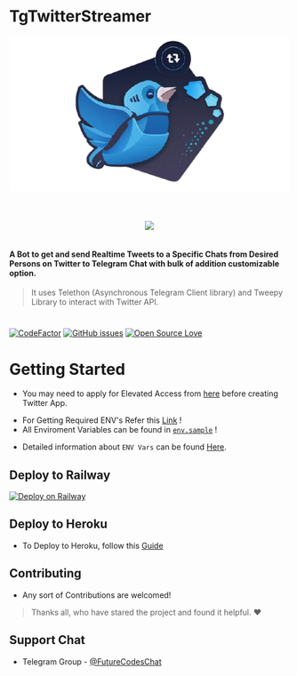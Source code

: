 # TgTwitterStreamer

[![Icon](./TgTwitterStreamer/assets/START.webp)](#)

# <p align="center"><a href="https://github.com/New-dev0/TgTwitterStreamer"><img src="https://github-readme-stats.vercel.app/api/pin?username=New-dev0&show_icons=true&theme=buefy&hide_border=false&repo=TgTwitterStreamer"></a></p>


#### A Bot to get and send Realtime Tweets to a Specific Chats from Desired Persons on Twitter to Telegram Chat with bulk of addition customizable option.
> It uses Telethon (Asynchronous Telegram Client library) and Tweepy Library to interact with Twitter API.

#
[![CodeFactor](https://www.codefactor.io/repository/github/new-dev0/tgtwitterstreamer/badge)](https://www.codefactor.io/repository/github/new-dev0/tgtwitterstreamer)
[![GitHub issues](https://img.shields.io/github/issues/New-dev0/TgTWitterstreamer?color=red)](#)
[![Open Source Love](https://badges.frapsoft.com/os/v3/open-source.svg?v=103)](https://github.com/ellerbrock/open-source-badges/)



# Getting Started
- You may need to apply for Elevated Access from [here](https://developer.twitter.com/en/portal/products/elevated) before creating Twitter App.
* For Getting Required ENV's Refer this [Link](https://new-dev0.github.io/tgtwitterbot) !
* All Enviroment Variables can be found in [`env.sample`](https://github.com/New-dev0/TgTwitterStreamer/blob/main/.env.sample) !
- Detailed information about `ENV Vars` can be found [Here](./Guides/Vars.md).

## Deploy to Railway
[![Deploy on Railway](https://railway.app/button.svg)](https://railway.app/new/template?template=https%3A%2F%2Fgithub.com%2FNew-dev0%2FTgTwitterStreamer&envs=CONSUMER_KEY%2CCONSUMER_SECRET%2CACCESS_TOKEN%2CACCESS_TOKEN_SECRET%2CAPI_ID%2CAPI_HASH%2CBOT_TOKEN%2CTO_CHAT%2CTRACK_USERS&optionalEnvs=API_ID%2CAPI_HASH%2CTRACK_USERS&CONSUMER_KEYDesc=Twitter%27s+Consumer+Api+Key&CONSUMER_SECRETDesc=Twitter%27s+Consumer+Api+Secret&ACCESS_TOKENDesc=Twitter%27s+app+access+token&ACCESS_TOKEN_SECRETDesc=Twitter%27s+access+token+secret&API_IDDesc=Telegram%27s+API+ID&API_HASHDesc=Telegram%27s+Api+Hash&BOT_TOKENDesc=Telegram+Bot+token.+Get+it+from+%40Botfather&TO_CHATDesc=Username%2Fids+to+send+tweets.+%28seperate+by+space+if+more%29&TRACK_USERSDesc=Twitter+username+seperated+by+space+to+track&referralCode=Newdev0)

## Deploy to Heroku
- To Deploy to Heroku, follow this [Guide](./Guides/deploy-heroku.md)

## Contributing
- Any sort of Contributions are welcomed!

> Thanks all, who have stared the project and found it helpful. ❤️

## Support Chat
- Telegram Group - [@FutureCodesChat](https://t.me/FutureCodesChat)

